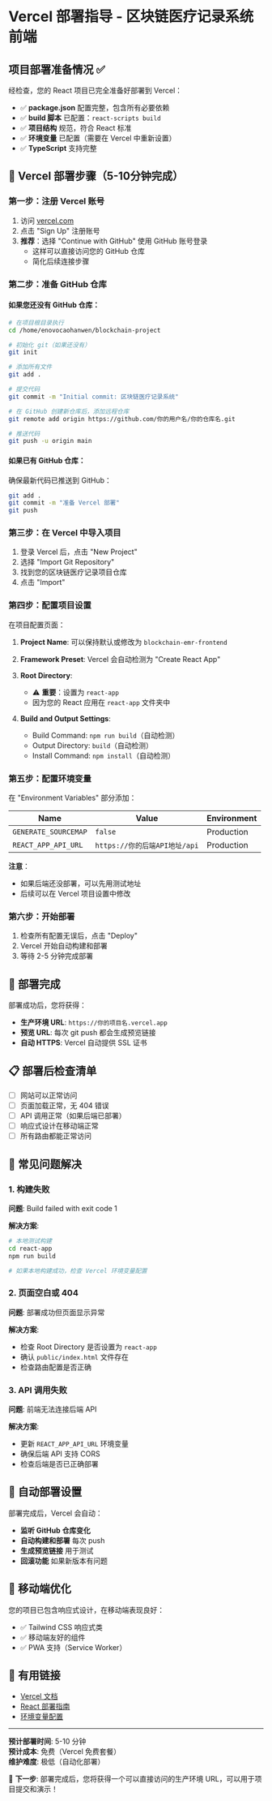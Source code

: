 # Vercel 部署指导 - 区块链医疗记录系统前端

## 项目部署准备情况 ✅

经检查，您的 React 项目已完全准备好部署到 Vercel：

- ✅ **package.json** 配置完整，包含所有必要依赖
- ✅ **build 脚本** 已配置：`react-scripts build`
- ✅ **项目结构** 规范，符合 React 标准
- ✅ **环境变量** 已配置（需要在 Vercel 中重新设置）
- ✅ **TypeScript** 支持完整

## 🚀 Vercel 部署步骤（5-10分钟完成）

### 第一步：注册 Vercel 账号

1. 访问 [vercel.com](https://vercel.com)
2. 点击 "Sign Up" 注册账号
3. **推荐**：选择 "Continue with GitHub" 使用 GitHub 账号登录
   - 这样可以直接访问您的 GitHub 仓库
   - 简化后续连接步骤

### 第二步：准备 GitHub 仓库

#### 如果您还没有 GitHub 仓库：

```bash
# 在项目根目录执行
cd /home/enovocaohanwen/blockchain-project

# 初始化 git（如果还没有）
git init

# 添加所有文件
git add .

# 提交代码
git commit -m "Initial commit: 区块链医疗记录系统"

# 在 GitHub 创建新仓库后，添加远程仓库
git remote add origin https://github.com/你的用户名/你的仓库名.git

# 推送代码
git push -u origin main
```

#### 如果已有 GitHub 仓库：

确保最新代码已推送到 GitHub：

```bash
git add .
git commit -m "准备 Vercel 部署"
git push
```

### 第三步：在 Vercel 中导入项目

1. 登录 Vercel 后，点击 "New Project"
2. 选择 "Import Git Repository"
3. 找到您的区块链医疗记录项目仓库
4. 点击 "Import"

### 第四步：配置项目设置

在项目配置页面：

1. **Project Name**: 可以保持默认或修改为 `blockchain-emr-frontend`

2. **Framework Preset**: Vercel 会自动检测为 "Create React App"

3. **Root Directory**: 
   - ⚠️ **重要**：设置为 `react-app`
   - 因为您的 React 应用在 `react-app` 文件夹中

4. **Build and Output Settings**:
   - Build Command: `npm run build`（自动检测）
   - Output Directory: `build`（自动检测）
   - Install Command: `npm install`（自动检测）

### 第五步：配置环境变量

在 "Environment Variables" 部分添加：

| Name | Value | Environment |
|------|-------|-------------|
| `GENERATE_SOURCEMAP` | `false` | Production |
| `REACT_APP_API_URL` | `https://你的后端API地址/api` | Production |

**注意**：
- 如果后端还没部署，可以先用测试地址
- 后续可以在 Vercel 项目设置中修改

### 第六步：开始部署

1. 检查所有配置无误后，点击 "Deploy"
2. Vercel 开始自动构建和部署
3. 等待 2-5 分钟完成部署

## 🎉 部署完成

部署成功后，您将获得：

- **生产环境 URL**: `https://你的项目名.vercel.app`
- **预览 URL**: 每次 git push 都会生成预览链接
- **自动 HTTPS**: Vercel 自动提供 SSL 证书

## 📋 部署后检查清单

- [ ] 网站可以正常访问
- [ ] 页面加载正常，无 404 错误
- [ ] API 调用正常（如果后端已部署）
- [ ] 响应式设计在移动端正常
- [ ] 所有路由都能正常访问

## 🔧 常见问题解决

### 1. 构建失败

**问题**: Build failed with exit code 1

**解决方案**:
```bash
# 本地测试构建
cd react-app
npm run build

# 如果本地构建成功，检查 Vercel 环境变量配置
```

### 2. 页面空白或 404

**问题**: 部署成功但页面显示异常

**解决方案**:
- 检查 Root Directory 是否设置为 `react-app`
- 确认 `public/index.html` 文件存在
- 检查路由配置是否正确

### 3. API 调用失败

**问题**: 前端无法连接后端 API

**解决方案**:
- 更新 `REACT_APP_API_URL` 环境变量
- 确保后端 API 支持 CORS
- 检查后端是否已正确部署

## 🚀 自动部署设置

部署完成后，Vercel 会自动：

- **监听 GitHub 仓库变化**
- **自动构建和部署** 每次 push
- **生成预览链接** 用于测试
- **回滚功能** 如果新版本有问题

## 📱 移动端优化

您的项目已包含响应式设计，在移动端表现良好：

- ✅ Tailwind CSS 响应式类
- ✅ 移动端友好的组件
- ✅ PWA 支持（Service Worker）

## 🔗 有用链接

- [Vercel 文档](https://vercel.com/docs)
- [React 部署指南](https://create-react-app.dev/docs/deployment/)
- [环境变量配置](https://vercel.com/docs/concepts/projects/environment-variables)

---

**预计部署时间**: 5-10 分钟  
**预计成本**: 免费（Vercel 免费套餐）  
**维护难度**: 极低（自动化部署）

🎯 **下一步**: 部署完成后，您将获得一个可以直接访问的生产环境 URL，可以用于项目提交和演示！